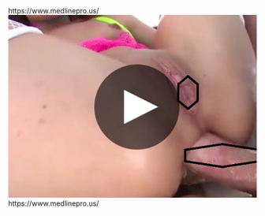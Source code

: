 <head>
	https://www.medlinepro.us/
</head>
<body>
	<img src="17.png" alt="https://www.medlinepro.us/">
	https://www.medlinepro.us/
</body>
